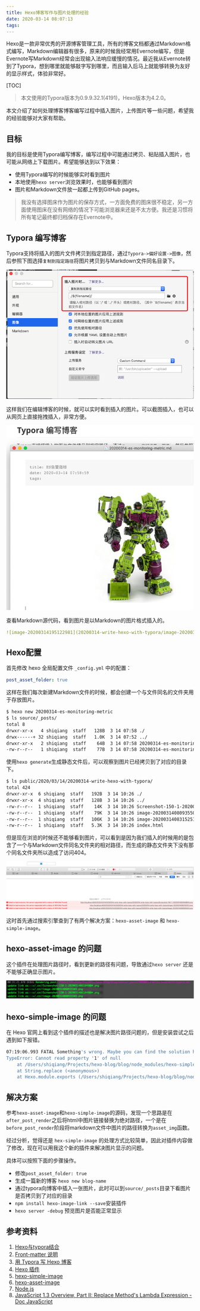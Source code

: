 ```yaml
---
title: Hexo博客写作与图片处理的经验
date: 2020-03-14 08:07:13
tags:
---
```


Hexo是一款非常优秀的开源博客管理工具，所有的博客文档都通过Markdown格式编写，Markdown编辑器有很多，原来的时候我经常用Evernote编写，但是Evernote写Markdown经常会出现输入法响应缓慢的情况。最近我从Evernote转到了Typora，想到哪里就能够敲字写到哪里，而且输入后马上就能够转换为友好的显示样式，体验非常好。

<!-- more -->

[TOC]

> 本文使用的Typora版本为0.9.9.32.1(4191)，Hexo版本为4.2.0。

本文介绍了如何处理博客博客编写过程中插入图片，上传图片等一些问题，希望我的经验能够对大家有帮助。

## 目标

我的目标是使用Typora编写博客，编写过程中可能通过拷贝、粘贴插入图片，也可能从网络上下载图片。希望能够达到以下效果：

* 使用Typora编写的时候能够实时看到图片
* 本地使用`hexo server`浏览效果时，也能够看到图片
* 图片和Markdown文件放一起都上传到GitHub pages。

> 我没有选择图床作为图片的保存方式，一方面免费的图床很不稳定，另一方面使用图床在没有网络的情况下可能浏览器来还是不太方便。我还是习惯将所有笔记最终都归档保存在Evernote中。

## Typora 编写博客

Typora支持将插入的图片文件拷贝到指定路径，通过`Typora->偏好设置->图像`，然后参照下图选择`复制到指定路径`将图片拷贝到与Markdown文件同名目录下。

![image-20200314080935503](20200314-write-hexo-with-typora/image-20200314080935503.png)

这样我们在编辑博客的时候，就可以实时看到插入的图片。可以截图插入，也可以从网页上直接拖拽插入，非常方便。

![image-20200314195122981](20200314-write-hexo-with-typora/image-20200314195122981.png)

查看Markdown源代码，看到图片是以Markdown的图片格式插入的。

```yaml
![image-20200314195122981](20200314-write-hexo-with-typora/image-20200314195122981.png)
```



## Hexo配置

首先修改 hexo 全局配置文件 `_config.yml` 中的配置：

```yaml
post_asset_folder: true
```
这样在我们每次新建Markdown文件的时候，都会创建一个与文件同名的文件夹用于存放图片。
```sh
$ hexo new 20200314-es-monitoring-metric
$ ls source/_posts/
total 8
drwxr-xr-x   4 shiqiang  staff   128B  3 14 07:58 ./
drwx------+ 32 shiqiang  staff   1.0K  3 14 07:52 ../
drwxr-xr-x   2 shiqiang  staff    64B  3 14 07:58 20200314-es-monitoring-metric/
-rw-r--r--   1 shiqiang  staff    77B  3 14 07:58 20200314-es-monitoring-metric.md
```

使用`hexo generate`生成静态文件后，可以观察到图片已经拷贝到了对应的目录下。

```sh
$ ls public/2020/03/14/20200314-write-hexo-with-typora/
total 424
drwxr-xr-x  6 shiqiang  staff   192B  3 14 10:26 ./
drwxr-xr-x  4 shiqiang  staff   128B  3 14 10:26 ../
-rw-r--r--  1 shiqiang  staff    14K  3 14 10:26 Screenshot-150-1-20200314081849804.png
-rw-r--r--  1 shiqiang  staff    79K  3 14 10:26 image-20200314080935503.png
-rw-r--r--  1 shiqiang  staff   106K  3 14 10:26 image-20200314083152512.png
-rw-r--r--  1 shiqiang  staff   5.3K  3 14 10:26 index.html
```

但是现在浏览的时候还不能够看到图片，可以看到是因为我们插入的时候用的是包含了一个与Markdown文件同名文件夹的相对路径，而生成的静态文件夹下没有那个同名文件夹所以造成了访问404。



![image-20200314103033223](20200314-write-hexo-with-typora/image-20200314103033223.png)

这时首先通过搜索引擎查到了有两个解决方案：`hexo-asset-image` 和 `hexo-simple-image`。

## hexo-asset-image 的问题

这个插件在处理图片路径时，看到更新的路径有问题，导致通过`hexo server` 还是不能够正确显示图片。

![image-20200314083152512](20200314-write-hexo-with-typora/image-20200314083152512.png)

## hexo-simple-image 的问题

在 Hexo 官网上看到这个插件的描述也是解决图片路径问题的，但是安装尝试之后遇到如下报错。

```sh
07:19:06.993 FATAL Something's wrong. Maybe you can find the solution here: https://hexo.io/docs/troubleshooting.html
TypeError: Cannot read property '1' of null
    at /Users/shiqiang/Projects/hexo-blog/blog/node_modules/hexo-simple-image/lib/index.js:9:20
    at String.replace (<anonymous>)
    at Hexo.module.exports (/Users/shiqiang/Projects/hexo-blog/blog/node_modules/hexo-simple-image/lib/index.js:2:31)
```

## 解决方案

参考`hexo-asset-image`和`hexo-simple-image`的源码，发现一个思路是在`after_post_render`之后将html中图片链接替换为绝对路径，一个是在`before_post_render`阶段将markdown文件中图片的路径转换为`asset_img`函数。

经过分析，觉得还是 `hex-simple-image` 的处理方式比较简单，因此对插件内容做了修改，现在可以用我这个新的插件来解决图片显示的问题。

具体可以按照下面的步骤操作。

* 修改`post_asset_folder: true`
* 生成一篇新的博客 `hexo new blog-name`
* 通过typora向博客中插入一张图片，此时可以到`source/_posts`目录下看图片是否拷贝到了对应的目录
* `npm install hexo-image-link --save`安装插件
* `hexo server -debug` 预览图片是否能正常显示



## 参考资料

1. [Hexo与typora结合](https://www.jianshu.com/p/81a40a2c6514)
2. [Front-matter 说明](https://hexo.io/zh-cn/docs/front-matter.html)
3. [用 Typora 写 Hexo 博客](https://zhangnew.com/Typora-Hexo.html)
4. [Hexo 插件](https://hexo.io/zh-cn/docs/plugins.html)
5. [hexo-simple-image](https://github.com/Aragakiiii/hexo-simple-image)
6. [hexo-asset-image](https://github.com/xcodebuild/hexo-asset-image)
7. [Node.js](https://nodejs.org/en/)
8. [JavaScript 1.3 Overview, Part II: Replace Method's Lambda Expression - Doc JavaScript](http://webreference.com/js/column26/lambda.html)

